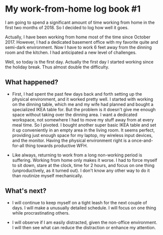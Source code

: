 # My work-from-home log book #1

I am going to spend a significant amount of time working from home in the first two months of 2018. So I decided to log how well it goes.

Actually, I have been working from home most of the time since October 2017. However, I had a dedicated basement office with my favorite quite and semi-dark environment. Now I have to work 6 feet away from the dinning room and the kitchen. I had anticipated a new level of challenges.

Well, so today is the first day. Actually the first day I started working since the holiday break. Thus almost double the difficulty.

## What happened?
* First, I had spent the past few days back and forth setting up the physical environment, and it worked pretty well. I started with working on the dinning table, which me and my wife had planned and bought a specialized IKEA table for. But the problem is it doesn't give me enough space without taking over the dinning area. I want a dedicated workspace, not somewhere I had to move my stuff away from at every meal time. So I pivoted. I bought another super basic IKEA table and set it up conveniently in an empty area in the living room. It seems perfect, providing just enough space for my laptop, my wireless input devices, and the monitor. Having the physical environment right is a once-and-for-all thing towards productive WFH.

* Like always, returning to work from a long non-working period is suffering. Working from home only makes it worse. I had to force myself to sit down, stare at the clock, time for 2 hours, and focus on one thing (unproductively, as it turned out). I don't know any other way to do it than routinize myself mechanically.

## What's next?
* I will continue to keep myself on a tight leash for the next couple of days. I will make a unusually detailed schedule. I will focus on one thing while procrastinating others.

* I will observe if I am easily distracted, given the non-office environment. I will then see what can reduce the distraction or enhance my attention.